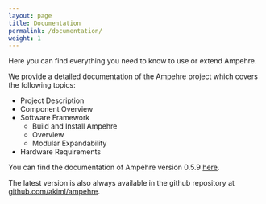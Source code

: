 ```yaml
---
layout: page
title: Documentation
permalink: /documentation/
weight: 1
---
```


Here you can find everything you need to know to use or extend Ampehre.

We provide a detailed documentation of the Ampehre project which covers the following topics:

  - Project Description
  - Component Overview
  - Software Framework
    - Build and Install Ampehre
    - Overview
    - Modular Expandability
  - Hardware Requirements

You can find the documentation of Ampehre version 0.5.9 [here]({{site.baseurl}}/assets/het_node_doc.pdf).

The latest version is also always available in the github repository at [github.com/akiml/ampehre](https://github.com/akiml/ampehre/blob/master/docs/het_node_doc/het_node_doc.pdf).
